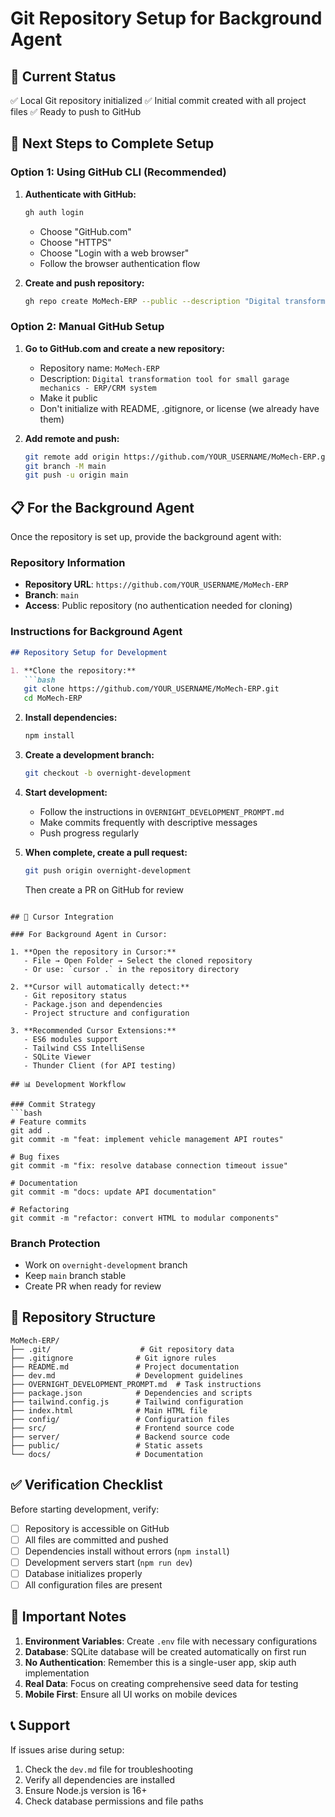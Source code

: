 # Git Repository Setup for Background Agent

## 🎯 Current Status
✅ Local Git repository initialized
✅ Initial commit created with all project files
✅ Ready to push to GitHub

## 🚀 Next Steps to Complete Setup

### Option 1: Using GitHub CLI (Recommended)

1. **Authenticate with GitHub:**
   ```bash
   gh auth login
   ```
   - Choose "GitHub.com"
   - Choose "HTTPS"
   - Choose "Login with a web browser"
   - Follow the browser authentication flow

2. **Create and push repository:**
   ```bash
   gh repo create MoMech-ERP --public --description "Digital transformation tool for small garage mechanics - ERP/CRM system" --source=. --remote=origin --push
   ```

### Option 2: Manual GitHub Setup

1. **Go to GitHub.com and create a new repository:**
   - Repository name: `MoMech-ERP`
   - Description: `Digital transformation tool for small garage mechanics - ERP/CRM system`
   - Make it public
   - Don't initialize with README, .gitignore, or license (we already have them)

2. **Add remote and push:**
   ```bash
   git remote add origin https://github.com/YOUR_USERNAME/MoMech-ERP.git
   git branch -M main
   git push -u origin main
   ```

## 📋 For the Background Agent

Once the repository is set up, provide the background agent with:

### Repository Information
- **Repository URL**: `https://github.com/YOUR_USERNAME/MoMech-ERP`
- **Branch**: `main`
- **Access**: Public repository (no authentication needed for cloning)

### Instructions for Background Agent
```markdown
## Repository Setup for Development

1. **Clone the repository:**
   ```bash
   git clone https://github.com/YOUR_USERNAME/MoMech-ERP.git
   cd MoMech-ERP
   ```

2. **Install dependencies:**
   ```bash
   npm install
   ```

3. **Create a development branch:**
   ```bash
   git checkout -b overnight-development
   ```

4. **Start development:**
   - Follow the instructions in `OVERNIGHT_DEVELOPMENT_PROMPT.md`
   - Make commits frequently with descriptive messages
   - Push progress regularly

5. **When complete, create a pull request:**
   ```bash
   git push origin overnight-development
   ```
   Then create a PR on GitHub for review
```

## 🔧 Cursor Integration

### For Background Agent in Cursor:

1. **Open the repository in Cursor:**
   - File → Open Folder → Select the cloned repository
   - Or use: `cursor .` in the repository directory

2. **Cursor will automatically detect:**
   - Git repository status
   - Package.json and dependencies
   - Project structure and configuration

3. **Recommended Cursor Extensions:**
   - ES6 modules support
   - Tailwind CSS IntelliSense
   - SQLite Viewer
   - Thunder Client (for API testing)

## 📊 Development Workflow

### Commit Strategy
```bash
# Feature commits
git add .
git commit -m "feat: implement vehicle management API routes"

# Bug fixes
git commit -m "fix: resolve database connection timeout issue"

# Documentation
git commit -m "docs: update API documentation"

# Refactoring
git commit -m "refactor: convert HTML to modular components"
```

### Branch Protection
- Work on `overnight-development` branch
- Keep `main` branch stable
- Create PR when ready for review

## 🎯 Repository Structure
```
MoMech-ERP/
├── .git/                    # Git repository data
├── .gitignore              # Git ignore rules
├── README.md               # Project documentation
├── dev.md                  # Development guidelines
├── OVERNIGHT_DEVELOPMENT_PROMPT.md  # Task instructions
├── package.json            # Dependencies and scripts
├── tailwind.config.js      # Tailwind configuration
├── index.html              # Main HTML file
├── config/                 # Configuration files
├── src/                    # Frontend source code
├── server/                 # Backend source code
├── public/                 # Static assets
└── docs/                   # Documentation
```

## ✅ Verification Checklist

Before starting development, verify:
- [ ] Repository is accessible on GitHub
- [ ] All files are committed and pushed
- [ ] Dependencies install without errors (`npm install`)
- [ ] Development servers start (`npm run dev`)
- [ ] Database initializes properly
- [ ] All configuration files are present

## 🚨 Important Notes

1. **Environment Variables**: Create `.env` file with necessary configurations
2. **Database**: SQLite database will be created automatically on first run
3. **No Authentication**: Remember this is a single-user app, skip auth implementation
4. **Real Data**: Focus on creating comprehensive seed data for testing
5. **Mobile First**: Ensure all UI works on mobile devices

## 📞 Support

If issues arise during setup:
1. Check the `dev.md` file for troubleshooting
2. Verify all dependencies are installed
3. Ensure Node.js version is 16+ 
4. Check database permissions and file paths
